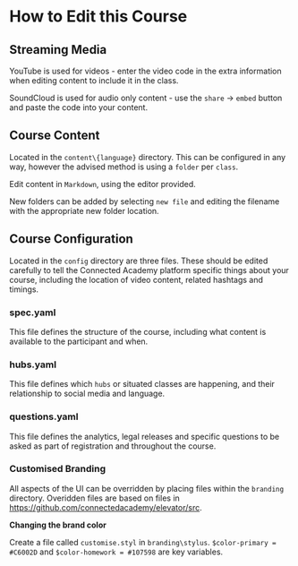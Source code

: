 # How to Edit this Course

## Streaming Media

YouTube is used for videos - enter the video code in the extra information when editing content to include it in the class.

SoundCloud is used for audio only content - use the `share` -> `embed` button and paste the code into your content.

## Course Content

Located in the `content\{language}` directory. This can be configured in any way, however the advised method is using a `folder` per `class`.

Edit content in `Markdown`, using the editor provided.

New folders can be added by selecting `new file` and editing the filename with the appropriate new folder location.

## Course Configuration

Located in the `config` directory are three files. These should be edited carefully to tell the Connected Academy platform specific things about your course, including the location of video content, related hashtags and timings.

### spec.yaml

This file defines the structure of the course, including what content is available to the participant and when.

### hubs.yaml

This file defines which `hubs` or situated classes are happening, and their relationship to social media and language.

### questions.yaml

This file defines the analytics, legal releases and specific questions to be asked as part of registration and throughout the course.

### Customised Branding

All aspects of the UI can be overridden by placing files within the `branding` directory. Overidden files are based on files in https://github.com/connectedacademy/elevator/src.

**Changing the brand color**

Create a file called `customise.styl` in `branding\stylus`. `$color-primary = #C6002D` and `$color-homework = #107598` are key variables.

